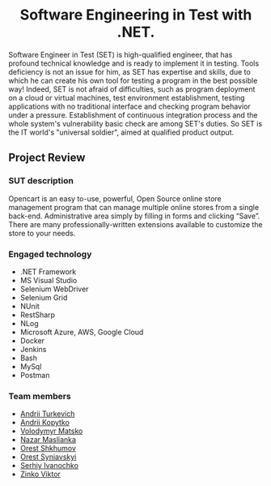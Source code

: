 <h1 align="center">Software Engineering in Test with .NET.</h1>

<p>Software Engineer in Test (SET) is high-qualified engineer, that has profound technical knowledge and is ready to implement it in testing. Tools deficiency is not an issue for him, as SET has expertise and skills, due to which he can create his own tool for testing a program in the best possible way! Indeed, SET is not afraid of difficulties, such as program deployment on a cloud or virtual machines, test environment establishment, testing applications with no traditional interface and checking program behavior under a pressure. Establishment of continuous integration process and the whole system's vulnerability basic check are among SET's duties. So SET is the IT world's "universal soldier", aimed at qualified product output.</p>

## Project Review

<h3>SUT description</h3>
<p>Opencart is an easy to-use, powerful, Open Source online store management program that can manage multiple online stores from a single back-end. Administrative area simply by filling in forms and clicking “Save”. There are many professionally-written extensions available to customize the store to your needs.</p>

<h3>Engaged technology</h3>

- .NET Framework
- MS Visual Studio
- Selenium WebDriver
- Selenium Grid
- NUnit
- RestSharp
- NLog
- Microsoft Azure, AWS, Google Cloud
- Docker
- Jenkins
- Bash
- MySql
- Postman

<h3>Team members</h3>

- [Andrii Turkevich](https://github.com/AndriiTur)
- [Andrii Kopytko](https://github.com/AndriyKV)
- [Volodymyr Matsko](https://github.com/Lemm1)
- [Nazar Maslianka](https://github.com/Maslianka)
- [Orest Shkhumov](https://github.com/orest77)
- [Orest Syniavskyi](https://github.com/orestsyn)
- [Serhiy Ivanochko](https://github.com/serhiyivanochko)
- [Zinko Viktor](https://github.com/zinkoviktor)
